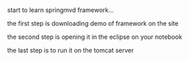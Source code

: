 start to learn springmvd framework...


the first step is downloading demo of framework on the site

the second step is opening it in the eclipse on your notebook

the last step is to run it on the tomcat server